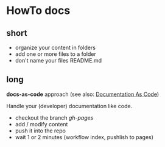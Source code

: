 # HowTo docs

## short

- organize your content in folders
- add one or more files to a folder
- don't name your files README.md

## long

**docs-as-code** approach (see also: [Documentation As Code](https://docs-as-co.de/))

Handle your (developer) documentation like code.

- checkout the branch _gh-pages_
- add / modify content
- push it into the repo
- wait 1 or 2 minutes (workflow index, pushlish to pages)

